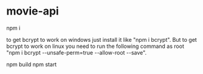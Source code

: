 # movie-api

npm i

to get bcrypt to work on windows just install it like "npm i bcrypt". But to get bcrypt to work on linux you need to run the following command as root "npm i bcrypt --unsafe-perm=true --allow-root --save".

npm build
npm start
